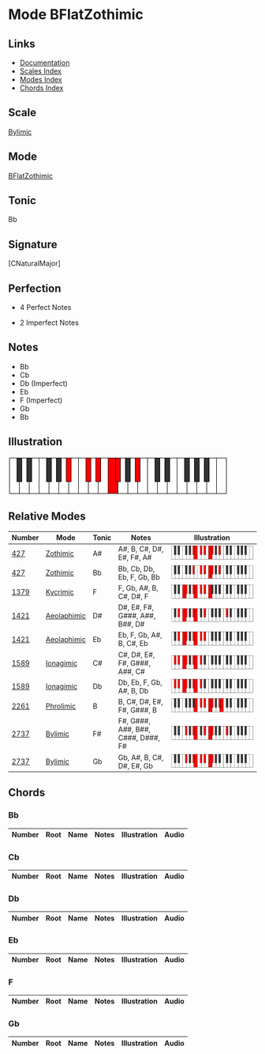 # Mode BFlatZothimic

## Links

- [Documentation](index.md)
- [Scales Index](Scales.md)
- [Modes Index](Modes.md)
- [Chords Index](Chords.md)

## Scale

[Bylimic](ScaleBylimic.md)

## Mode

[BFlatZothimic](ModeBFlatZothimic.md)

## Tonic

Bb

## Signature

[CNaturalMajor]

## Perfection

 - 4 Perfect Notes

 - 2 Imperfect Notes

## Notes

- Bb
- Cb
- Db (Imperfect)
- Eb
- F (Imperfect)
- Gb
- Bb

## Illustration

![BFlatZothimic](ModeBFlatZothimic.png)

## Relative Modes

| Number | Mode | Tonic | Notes | Illustration |
|--------|------|-------|-------|--------------|
| [427](https://ianring.com/musictheory/scales/427) | [Zothimic](ModeZothimic.md) | A# | A#, B, C#, D#, E#, F#, A# | ![ASharpZothimic](ModeASharpZothimic.png) |
| [427](https://ianring.com/musictheory/scales/427) | [Zothimic](ModeZothimic.md) | Bb | Bb, Cb, Db, Eb, F, Gb, Bb | ![BFlatZothimic](ModeBFlatZothimic.png) |
| [1379](https://ianring.com/musictheory/scales/1379) | [Kycrimic](ModeKycrimic.md) | F | F, Gb, A#, B, C#, D#, F | ![FNaturalKycrimic](ModeFNaturalKycrimic.png) |
| [1421](https://ianring.com/musictheory/scales/1421) | [Aeolaphimic](ModeAeolaphimic.md) | D# | D#, E#, F#, G###, A##, B##, D# | ![DSharpAeolaphimic](ModeDSharpAeolaphimic.png) |
| [1421](https://ianring.com/musictheory/scales/1421) | [Aeolaphimic](ModeAeolaphimic.md) | Eb | Eb, F, Gb, A#, B, C#, Eb | ![EFlatAeolaphimic](ModeEFlatAeolaphimic.png) |
| [1589](https://ianring.com/musictheory/scales/1589) | [Ionagimic](ModeIonagimic.md) | C# | C#, D#, E#, F#, G###, A##, C# | ![CSharpIonagimic](ModeCSharpIonagimic.png) |
| [1589](https://ianring.com/musictheory/scales/1589) | [Ionagimic](ModeIonagimic.md) | Db | Db, Eb, F, Gb, A#, B, Db | ![DFlatIonagimic](ModeDFlatIonagimic.png) |
| [2261](https://ianring.com/musictheory/scales/2261) | [Phrolimic](ModePhrolimic.md) | B | B, C#, D#, E#, F#, G###, B | ![BNaturalPhrolimic](ModeBNaturalPhrolimic.png) |
| [2737](https://ianring.com/musictheory/scales/2737) | [Bylimic](ModeBylimic.md) | F# | F#, G###, A##, B##, C###, D###, F# | ![FSharpBylimic](ModeFSharpBylimic.png) |
| [2737](https://ianring.com/musictheory/scales/2737) | [Bylimic](ModeBylimic.md) | Gb | Gb, A#, B, C#, D#, E#, Gb | ![GFlatBylimic](ModeGFlatBylimic.png) |

## Chords

### Bb

| Number | Root | Name | Notes | Illustration | Audio |
|--------|------|------|-------|--------------|-------|

### Cb

| Number | Root | Name | Notes | Illustration | Audio |
|--------|------|------|-------|--------------|-------|

### Db

| Number | Root | Name | Notes | Illustration | Audio |
|--------|------|------|-------|--------------|-------|

### Eb

| Number | Root | Name | Notes | Illustration | Audio |
|--------|------|------|-------|--------------|-------|

### F

| Number | Root | Name | Notes | Illustration | Audio |
|--------|------|------|-------|--------------|-------|

### Gb

| Number | Root | Name | Notes | Illustration | Audio |
|--------|------|------|-------|--------------|-------|

